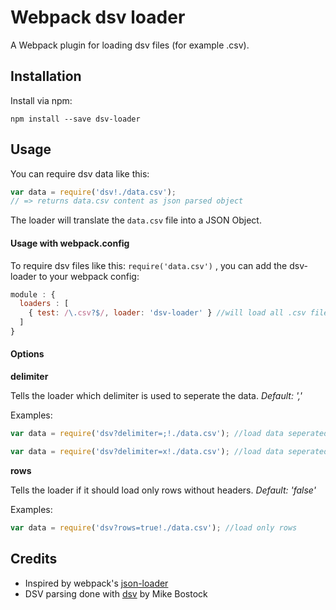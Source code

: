 # Webpack dsv loader

A Webpack plugin for loading dsv files (for example .csv).

## Installation

Install via npm:

```
npm install --save dsv-loader
```

## Usage

You can require dsv data like this:

``` javascript
var data = require('dsv!./data.csv');
// => returns data.csv content as json parsed object
```

The loader will translate the ```data.csv``` file into a JSON Object.

#### Usage with webpack.config

To require dsv files like this: ```require('data.csv')``` , you can add the dsv-loader to your webpack config:

``` javascript
module : {
  loaders : [
    { test: /\.csv?$/, loader: 'dsv-loader' } //will load all .csv files with dsv-loader by default
  ]
}
```

#### Options

**delimiter**

Tells the loader which delimiter is used to seperate the data. *Default: ','*

Examples:
``` javascript
var data = require('dsv?delimiter=;!./data.csv'); //load data seperated by semicolon

var data = require('dsv?delimiter=x!./data.csv'); //load data seperated by an 'x'
```

**rows**

Tells the loader if it should load only rows without headers. *Default: 'false'*

Examples:
``` javascript
var data = require('dsv?rows=true!./data.csv'); //load only rows
```
## Credits

* Inspired by webpack's [json-loader](https://github.com/webpack/json-loader)
* DSV parsing done with [dsv](https://github.com/mbostock/dsv) by Mike Bostock
